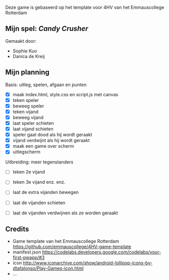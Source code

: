 Deze game is gebaseerd op het template voor 4HV van het Emmauscollege Rotterdam

## Mijn spel: *Candy Crusher*
Gemaakt door:
- Sophie Kuo
- Danica de Kreij

## Mijn planning

Basis: uitleg, spelen, afgaan en punten
- [x] maak index.html, style.css en script.js met canvas
- [x] teken speler
- [x] beweeg speler
- [x] teken vijand
- [x] beweeg vijand
- [x] laat speler schieten
- [x] laat vijand schieten
- [x] speler gaat dood als hij wordt geraakt
- [x] vijand verdwijnt als hij wordt geraakt
- [x] maak een game over scherm
- [x] uitlegscherm

Uitbreiding: meer tegenstanders
- [ ] teken 2e vijand
- [ ] teken 3e vijand enz. enz.
- [ ] laat de extra vijanden bewegen
- [ ] laat de vijanden schieten
- [ ] laat de vijanden verdwijnen als ze worden geraakt


## Credits
- Game template van het Emmauscollege Rotterdam https://github.com/emmauscollege/4HV-game-template
- manifest.json https://codelabs.developers.google.com/codelabs/your-first-pwapp/#3
- icon http://www.iconarchive.com/show/android-lollipop-icons-by-dtafalonso/Play-Games-icon.html
- ...
